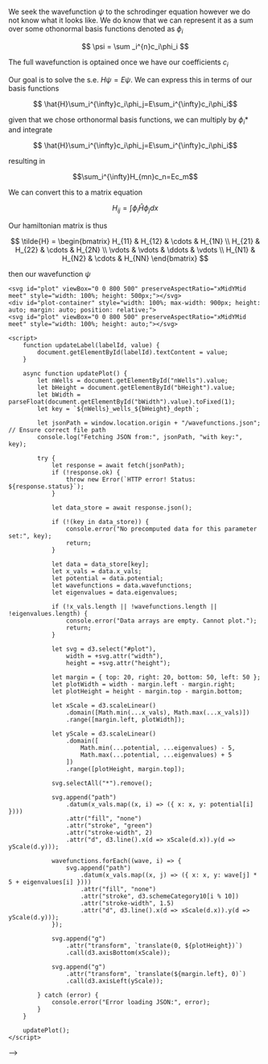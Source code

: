 We seek the wavefunction $\psi$ to the schrodinger equation however we do not know what it looks like. We do know that we can represent it as a sum over some othonormal basis functions denoted as $\phi_i$

$$ \psi = \sum _i^{n}c_i\phi_i $$

The full wavefunction is optained once we have our coefficients $c_i$

Our goal is to solve the s.e. $H\psi=E\psi$. We can express this in terms of our basis functions 

$$ \hat{H}\sum_i^{\infty}c_i\phi_j=E\sum_i^{\infty}c_i\phi_i$$

given that we chose orthonormal basis functions, we can multiply by $\phi_i*$ and integrate 


$$ \hat{H}\sum_i^{\infty}c_i\phi_j=E\sum_i^{\infty}c_i\phi_i$$


resulting in 

$$\sum_i^{\infty}H_{mn}c_n=Ec_m$$




We can convert this to a matrix equation 

$$H_{ij}=\int\phi_i\hat{H}\phi_j dx$$

Our hamiltonian matrix is thus 

$$
\tilde{H} =
\begin{bmatrix}
H_{11} & H_{12} & \cdots & H_{1N} \\
H_{21} & H_{22} & \cdots & H_{2N} \\
\vdots & \vdots & \ddots & \vdots \\
H_{N1} & H_{N2} & \cdots & H_{NN}
\end{bmatrix}
$$

then our wavefunction $\psi$ 

<!-- <!DOCTYPE html>
<html lang="en">
<head>
    <meta charset="UTF-8">
    <meta name="viewport" content="width=device-width, initial-scale=1.0">
    <title>Quantum Well Wavefunctions</title>
    <script src="https://d3js.org/d3.v7.min.js"></script>
</head>
<body>
    <h1>Quantum Well Wavefunctions</h1>

    <label for="bHeight">Barrier Height:</label>
    <input type="range" id="bHeight" min="10" max="50" step="1" value="30" oninput="updateLabel('bHeightLabel', this.value); updatePlot();">
    <span id="bHeightLabel">30</span>

    <label for="bWidth">Barrier Width:</label>
    <input type="range" id="bWidth" min="0.1" max="2" step="0.1" value="0.5" oninput="updateLabel('bWidthLabel', this.value); updatePlot();">
    <span id="bWidthLabel">0.5</span>

    <svg id="plot" width="800" height="500"></svg>

    <script>
        function updateLabel(labelId, value) {
            document.getElementById(labelId).textContent = value;
        }

        async function updatePlot() {
            let bHeight = parseFloat(document.getElementById("bHeight").value).toFixed(1);
            let bWidth = parseFloat(document.getElementById("bWidth").value).toFixed(1);
            let key = `${bHeight}_${bWidth}`;

            let jsonPath = "/wavefunctions.json";
            console.log("Fetching JSON from:", jsonPath, "with key:", key);

            try {
                let response = await fetch(jsonPath);
                if (!response.ok) {
                    throw new Error(`HTTP error! Status: ${response.status}`);
                }

                let data_store = await response.json();

                if (!(key in data_store)) {
                    console.error("No precomputed data for this parameter set:", key);
                    return;
                }

                let data = data_store[key];
                let x_vals = data.x_vals;
                let potential = data.potential;
                let wavefunctions = data.wavefunctions;
                let eigenvalues = data.eigenvalues;

                // Ensure arrays are not empty
                if (!x_vals.length || !wavefunctions.length || !eigenvalues.length) {
                    console.error("Data arrays are empty. Cannot plot.");
                    return;
                }

                let svg = d3.select("#plot"),
                    width = +svg.attr("width"),
                    height = +svg.attr("height");

                let margin = { top: 20, right: 20, bottom: 50, left: 50 };
                let plotWidth = width - margin.left - margin.right;
                let plotHeight = height - margin.top - margin.bottom;

                let xScale = d3.scaleLinear()
                    .domain([Math.min(...x_vals), Math.max(...x_vals)])
                    .range([margin.left, plotWidth]);

                let yScale = d3.scaleLinear()
                    .domain([
                        Math.min(...potential, ...eigenvalues) - 5,
                        Math.max(...potential, ...eigenvalues) + 5
                    ])
                    .range([plotHeight, margin.top]);

                // Clear old plots
                svg.selectAll("*").remove();

                // Plot potential function
                svg.append("path")
                    .datum(x_vals.map((x, i) => ({ x: x, y: potential[i] })))
                    .attr("fill", "none")
                    .attr("stroke", "green")
                    .attr("stroke-width", 2)
                    .attr("d", d3.line().x(d => xScale(d.x)).y(d => yScale(d.y)));

                // Plot wavefunctions at their energy levels
                wavefunctions.forEach((wave, i) => {
                    svg.append("path")
                        .datum(x_vals.map((x, j) => ({ x: x, y: wave[j] * 5 + eigenvalues[i] })))
                        .attr("fill", "none")
                        .attr("stroke", d3.schemeCategory10[i % 10])
                        .attr("stroke-width", 1.5)
                        .attr("d", d3.line().x(d => xScale(d.x)).y(d => yScale(d.y)));
                });

                // Add axes
                svg.append("g")
                    .attr("transform", `translate(0, ${plotHeight})`)
                    .call(d3.axisBottom(xScale));

                svg.append("g")
                    .attr("transform", `translate(${margin.left}, 0)`)
                    .call(d3.axisLeft(yScale));

            } catch (error) {
                console.error("Error loading JSON:", error);
            }
        }

        updatePlot(); // Run automatically on page load
    </script>
</body>
</html>
 -->
<!-- 
<!DOCTYPE html>
<html lang="en">
<head>
    <meta charset="UTF-8">
    <meta name="viewport" content="width=device-width, initial-scale=1.0">
    <title>Quantum Well Wavefunctions</title>
    <script src="https://d3js.org/d3.v7.min.js"></script>
</head>
<body>
    <h1>Quantum Well Wavefunctions</h1>

    <label for="nWells">Number of Wells:</label>
    <input type="range" id="nWells" min="1" max="3" step="1" value="1" oninput="updateLabel('nWellsLabel', this.value); updatePlot();">
    <span id="nWellsLabel">1</span>

    <label for="bHeight">Well Depth:</label>
    <input type="range" id="bHeight" min="5" max="15" step="5" value="5" oninput="updateLabel('bHeightLabel', this.value); updatePlot();">
    <span id="bHeightLabel">5</span>

    <label for="bWidth">Barrier Width:</label>
    <input type="range" id="bWidth" min="0.1" max="2" step="0.1" value="0.5" oninput="updateLabel('bWidthLabel', this.value); updatePlot();">
    <span id="bWidthLabel">0.5</span>

    <!-- <svg id="plot" width="100" height="300"></svg> -->
    <svg id="plot" viewBox="0 0 800 500" preserveAspectRatio="xMidYMid meet" style="width: 100%; height: 500px;"></svg>
    <div id="plot-container" style="width: 100%; max-width: 900px; height: auto; margin: auto; position: relative;">
    <svg id="plot" viewBox="0 0 800 500" preserveAspectRatio="xMidYMid meet" style="width: 100%; height: auto;"></svg>
</div>

    <script>
        function updateLabel(labelId, value) {
            document.getElementById(labelId).textContent = value;
        }

        async function updatePlot() {
            let nWells = document.getElementById("nWells").value;
            let bHeight = document.getElementById("bHeight").value;
            let bWidth = parseFloat(document.getElementById("bWidth").value).toFixed(1);
            let key = `${nWells}_wells_${bHeight}_depth`;

            let jsonPath = window.location.origin + "/wavefunctions.json"; // Ensure correct file path
            console.log("Fetching JSON from:", jsonPath, "with key:", key);

            try {
                let response = await fetch(jsonPath);
                if (!response.ok) {
                    throw new Error(`HTTP error! Status: ${response.status}`);
                }

                let data_store = await response.json();

                if (!(key in data_store)) {
                    console.error("No precomputed data for this parameter set:", key);
                    return;
                }

                let data = data_store[key];
                let x_vals = data.x_vals;
                let potential = data.potential;
                let wavefunctions = data.wavefunctions;
                let eigenvalues = data.eigenvalues;

                if (!x_vals.length || !wavefunctions.length || !eigenvalues.length) {
                    console.error("Data arrays are empty. Cannot plot.");
                    return;
                }

                let svg = d3.select("#plot"),
                    width = +svg.attr("width"),
                    height = +svg.attr("height");

                let margin = { top: 20, right: 20, bottom: 50, left: 50 };
                let plotWidth = width - margin.left - margin.right;
                let plotHeight = height - margin.top - margin.bottom;

                let xScale = d3.scaleLinear()
                    .domain([Math.min(...x_vals), Math.max(...x_vals)])
                    .range([margin.left, plotWidth]);

                let yScale = d3.scaleLinear()
                    .domain([
                        Math.min(...potential, ...eigenvalues) - 5,
                        Math.max(...potential, ...eigenvalues) + 5
                    ])
                    .range([plotHeight, margin.top]);

                svg.selectAll("*").remove();

                svg.append("path")
                    .datum(x_vals.map((x, i) => ({ x: x, y: potential[i] })))
                    .attr("fill", "none")
                    .attr("stroke", "green")
                    .attr("stroke-width", 2)
                    .attr("d", d3.line().x(d => xScale(d.x)).y(d => yScale(d.y)));

                wavefunctions.forEach((wave, i) => {
                    svg.append("path")
                        .datum(x_vals.map((x, j) => ({ x: x, y: wave[j] * 5 + eigenvalues[i] })))
                        .attr("fill", "none")
                        .attr("stroke", d3.schemeCategory10[i % 10])
                        .attr("stroke-width", 1.5)
                        .attr("d", d3.line().x(d => xScale(d.x)).y(d => yScale(d.y)));
                });

                svg.append("g")
                    .attr("transform", `translate(0, ${plotHeight})`)
                    .call(d3.axisBottom(xScale));

                svg.append("g")
                    .attr("transform", `translate(${margin.left}, 0)`)
                    .call(d3.axisLeft(yScale));

            } catch (error) {
                console.error("Error loading JSON:", error);
            }
        }

        updatePlot();
    </script>
</body>
</html> -->
